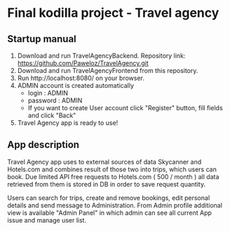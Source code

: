 # Final kodilla project - Travel agency

## Startup manual

1. Download and run TravelAgencyBackend. Repository link: https://github.com/Paweloz/TravelAgency.git
2. Download and run TravelAgencyFrontend from this repository.
3. Run http://localhost:8080/ on your browser.
4. ADMIN account is created automatically 
   - login : ADMIN
   - password : ADMIN 
   - If you want to create User account click "Register" button, fill fields and click "Back"
5. Travel Agency app is ready to use!

## App description

Travel Agency app uses to external sources of data Skycanner and Hotels.com and combines result of those two into trips,
which users can book. Due limited API free requests to Hotels.com ( 500 / month ) all data retrieved from them is stored in 
DB in order to save request quantity.

Users can search for trips, create and remove bookings, edit personal details and send message to Administration.
From Admin profile additional view is available "Admin Panel" in which admin can see all current App issue and manage
user list.


